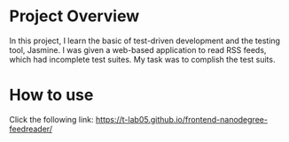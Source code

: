 # Project Overview

In this project, I learn the basic of test-driven development and the testing tool, Jasmine. I was given a web-based application to read RSS feeds, which had incomplete test suites. My task was to complish the test suits.

# How to use
Click the following link: 
https://t-lab05.github.io/frontend-nanodegree-feedreader/
